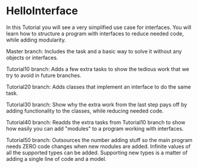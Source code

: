# HelloInterface 
In this Tutorial you will see a very simplified use case for interfaces.
You will learn how to structure a program with interfaces to reduce needed code, while adding modularity.

Master branch:
Includes the task and a basic way to solve it without any objects or interfaces.

Tutorial10 branch:
Adds a few extra tasks to show the tedious work that we try to avoid in future branches.

Tutorial20 branch:
Adds classes that implement an interface to do the same task.

Tutorial30 branch:
Show why the extra work from the last step pays off by adding functionality to the classes, while reducing needed code.

Tutorial40 branch:
Readds the extra tasks from Tutorial10 branch to show how easily you can add "modules" to a program working with interfaces.

Tutorial50 branch:
Outsources the number adding stuff so the main program needs ZERO code changes when new modules are added. Infinite values of all the supported types can be added. Supporting new types is a matter of adding a single line of code and a model.

